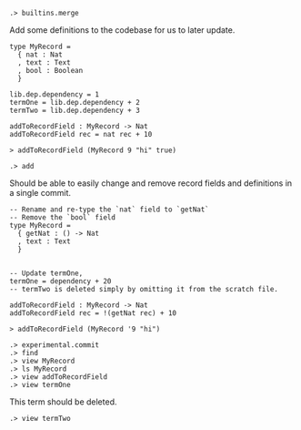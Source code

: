 ```ucm:hide
.> builtins.merge
```

Add some definitions to the codebase for us to later update.

```unison
type MyRecord = 
  { nat : Nat
  , text : Text
  , bool : Boolean
  }

lib.dep.dependency = 1
termOne = lib.dep.dependency + 2
termTwo = lib.dep.dependency + 3

addToRecordField : MyRecord -> Nat
addToRecordField rec = nat rec + 10

> addToRecordField (MyRecord 9 "hi" true)
```

```ucm
.> add
```

Should be able to easily change and remove record fields and definitions in a single commit.

```unison
-- Rename and re-type the `nat` field to `getNat`
-- Remove the `bool` field 
type MyRecord = 
  { getNat : () -> Nat
  , text : Text
  }


-- Update termOne,
termOne = dependency + 20
-- termTwo is deleted simply by omitting it from the scratch file.

addToRecordField : MyRecord -> Nat
addToRecordField rec = !(getNat rec) + 10

> addToRecordField (MyRecord '9 "hi")
```

```ucm
.> experimental.commit
.> find
.> view MyRecord
.> ls MyRecord
.> view addToRecordField
.> view termOne
```

This term should be deleted.

```ucm:error
.> view termTwo
```
